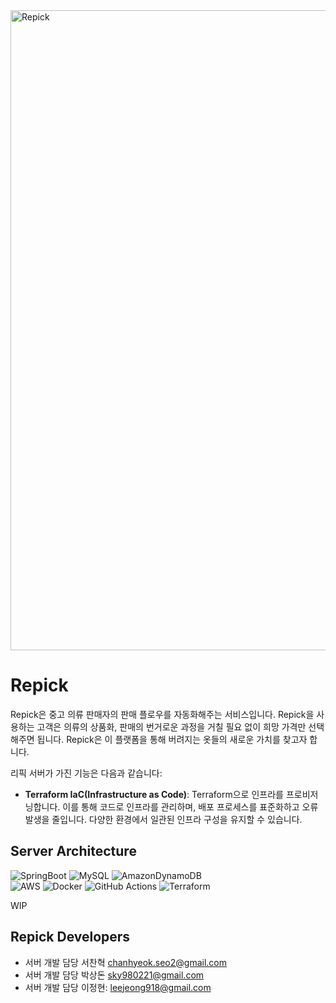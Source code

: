 <img alt="Repick" src="https://github.com/user-attachments/assets/c3e3bcaa-4a04-4c14-bc4a-6959ba74feb3" width="1024px">

# Repick

Repick은 중고 의류 판매자의 판매 플로우를 자동화해주는 서비스입니다. Repick을 사용하는 고객은 의류의 상품화, 판매의 번거로운 과정을 거칠 필요 없이 희망 가격만 선택해주면 됩니다. Repick은 이 플랫폼을 통해 버려지는 옷들의 새로운 가치를 찾고자 합니다.

리픽 서버가 가진 기능은 다음과 같습니다:
- **Terraform IaC(Infrastructure as Code)**: Terraform으로 인프라를 프로비저닝합니다. 이를 통해 코드로 인프라를 관리하며, 배포 프로세스를 표준화하고 오류 발생을 줄입니다. 다양한 환경에서 일관된 인프라 구성을 유지할 수 있습니다.
<!-- 여기에 개발한 기능들 적어주세요!! -->

## Server Architecture
![SpringBoot](https://img.shields.io/badge/Spring_Boot-6DB33F?style=for-the-badge&logo=spring-boot&logoColor=white)
![MySQL](https://img.shields.io/badge/MySQL-4479A1?style=for-the-badge&logo=mysql&logoColor=white)
![AmazonDynamoDB](https://img.shields.io/badge/Amazon%20DynamoDB-4053D6?style=for-the-badge&logo=Amazon%20DynamoDB&logoColor=white)
<br>
![AWS](https://img.shields.io/badge/Amazon_AWS-232F3E?style=for-the-badge&logo=amazonaws&logoColor=white)
![Docker](https://img.shields.io/badge/Docker-2496ED?style=for-the-badge&logo=docker&logoColor=white)
![GitHub Actions](https://img.shields.io/badge/github%20actions-%232671E5.svg?style=for-the-badge&logo=githubactions&logoColor=white)
![Terraform](https://img.shields.io/badge/terraform-%235835CC.svg?style=for-the-badge&logo=terraform&logoColor=white)


WIP

## Repick Developers
- 서버 개발 담당 서찬혁  chanhyeok.seo2@gmail.com
- 서버 개발 담당 박상돈  sky980221@gmail.com
- 서버 개발 담당 이정현: leejeong918@gmail.com

<!-- 추가 섹션 작성해주세요!! -->
